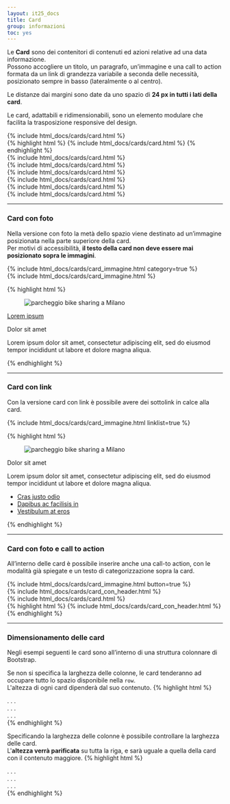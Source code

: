 ```yaml
---
layout: it25_docs
title: Card
group: informazioni
toc: yes
---
```


Le **Card** sono dei contenitori di contenuti ed azioni relative ad una data informazione.  
Possono accogliere un titolo, un paragrafo, un’immagine e una call to action formata da un link di grandezza variabile a seconda delle necessità, posizionato sempre in basso (lateralmente o al centro).

Le distanze dai margini sono date da uno spazio di **24 px in tutti i lati della card**.

Le card, adattabili e ridimensionabili, sono un elemento modulare che facilita la trasposizione responsive del design.

<div class="bd-example">
  <div class="row">
    <div class="col-12 col-lg-4">
      {% include html_docs/cards/card.html %}
    </div>
  </div>
</div>
{% highlight html %}
{% include html_docs/cards/card.html %}
{% endhighlight %}

<div class="row">
  <div class="col">
  {% include html_docs/cards/card.html %}
  </div>
  <div class="col">
  {% include html_docs/cards/card.html %}
  </div>
  <div class="col">
  {% include html_docs/cards/card.html %}
  </div>
</div>
<div class="row">
  <div class="col">
  {% include html_docs/cards/card.html %}
  </div>
  <div class="col">
  {% include html_docs/cards/card.html %}
  </div>
  <div class="col">
  {% include html_docs/cards/card.html %}
  </div>
</div>

---

### Card con foto

Nella versione con foto la metà dello spazio viene destinato ad un’immagine posizionata nella parte superiore della card.  
Per motivi di accessibilità, **il testo della card non deve essere mai posizionato sopra le immagini**.

<div class="bd-example">
  <div class="row">
    <div class="col">
    {% include html_docs/cards/card_immagine.html category=true %}
    </div>
    <div class="col">
    {% include html_docs/cards/card_immagine.html %}
    </div>
  </div>
</div>

{% highlight html %}
<div class="card-wrapper card-space">
  <div class="card card-bg">
    <div class="img-responsive-wrapper rounded-top">
      <div class="img-responsive">
        <figure class="img-wrapper">
          <img src="{{site.baseurl}}/dist/assets/img/bike-sharing.jpg" title="bike sharing" alt="parcheggio bike sharing a Milano" />
        </figure>
      </div>
    </div>
    <div class="card-body">
      <a class="category" href="#">Lorem ipsum</a>
      <p class="card-title h5">Dolor sit amet</p>
      <p class="card-text">Lorem ipsum dolor sit amet, consectetur adipiscing elit,
      sed do eiusmod tempor incididunt ut labore et dolore magna aliqua.</p>
    </div>
  </div>
</div>
{% endhighlight %}

---

### Card con link

Con la versione card con link è possibile avere dei sottolink in calce alla card.

<div class="bd-example">
  <div class="col-12 col-lg-4">
  {% include html_docs/cards/card_immagine.html linklist=true %}
  </div>
</div>

{% highlight html %}
<div class="card-wrapper card-space">
  <div class="card card-bg">
    <div class="img-responsive-wrapper rounded-top">
      <div class="img-responsive">
        <figure class="img-wrapper">
          <img src="{{site.baseurl}}/dist/assets/img/bike-sharing.jpg" title="bike sharing" alt="parcheggio bike sharing a Milano" />
        </figure>
      </div>
    </div>
    <div class="card-body">
      <p class="card-title h5">Dolor sit amet</p>
      <p class="card-text">Lorem ipsum dolor sit amet, consectetur adipiscing elit, 
      sed do eiusmod tempor incididunt ut labore et dolore magna aliqua.</p>
      <ul class="list-group list-group-flush">
        <li class="list-group-item"><a href="#">Cras justo odio</a></li>
        <li class="list-group-item"><a href="#">Dapibus ac facilisis in</a></li>
        <li class="list-group-item"><a href="#">Vestibulum at eros</a></li>
      </ul>
    </div>
  </div>
</div>
{% endhighlight %}

---

### Card con foto e call to action

All’interno delle card è possibile inserire anche una call-to action, con le modalità già spiegate e un testo di categorizzazione sopra la card.

<div class="bd-example">
  <div class="row">
    <div class="col">
      {% include html_docs/cards/card_immagine.html button=true %}
    </div>
    <div class="col">
      {% include html_docs/cards/card_con_header.html %}
    </div>
    <div class="col">
    {% include html_docs/cards/card.html %}
    </div>
  </div>
</div>
{% highlight html %}
{% include html_docs/cards/card_con_header.html %}
{% endhighlight %}

--- 

### Dimensionamento delle card
Negli esempi seguenti le card sono all’interno di una struttura colonnare di Bootstrap.

Se non si specifica la larghezza delle colonne, le card tenderanno ad occupare tutto lo spazio disponibile nella `row`.  
L'altezza di ogni card dipenderà dal suo contenuto. 
{% highlight html %}
  <div class="row">
    <div class="col">
    . . .
    </div>
    <div class="col">
    . . .
    </div>
    <div class="col">
    . . .
    </div>
  </div>
{% endhighlight %}

Specificando la larghezza delle colonne è possibile controllare la larghezza delle card.  
L'**altezza verrà parificata** su tutta la riga, e sarà uguale a quella della card con il contenuto maggiore.
{% highlight html %}
  <div class="row">
    <div class="col-12 col-lg-4">
    . . .
    </div>
    <div class="col-12 col-lg-4">
    . . .
    </div>
    <div class="col-12 col-lg-4">
    . . .
    </div>
  </div>
{% endhighlight %}
